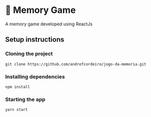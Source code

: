 # :brain: Memory Game

A memory game developed using ReactJs

## Setup instructions
### Cloning the project
    
``` 
git clone https://github.com/andrefcordeiro/jogo-da-memoria.git
```

### Installing dependencies
```
npm install
```

### Starting the app
```
yarn start
```

